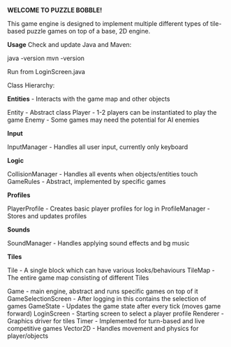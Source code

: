 **WELCOME TO PUZZLE BOBBLE!**

This game engine is designed to implement multiple different types of tile-based puzzle games on top of a base, 2D engine.

**Usage**
Check and update Java and Maven:

java -version
mvn -version

Run from LoginScreen.java

Class Hierarchy:

**Entities** - Interacts with the game map and other objects

Entity - Abstract class
Player - 1-2 players can be instantiated to play the game
Enemy - Some games may need the potential for AI enemies

**Input**

InputManager - Handles all user input, currently only keyboard

**Logic**

CollisionManager - Handles all events when objects/entities touch
GameRules - Abstract, implemented by specific games

**Profiles**

PlayerProfile - Creates basic player profiles for log in
ProfileManager - Stores and updates profiles

**Sounds**

SoundManager - Handles applying sound effects and bg music

**Tiles**

Tile - A single block which can have various looks/behaviours
TileMap - The entire game map consisting of different Tiles

Game - main engine, abstract and runs specific games on top of it
GameSelectionScreen - After logging in this contains the selection of games
GameState - Updates the game state after every tick (moves game forward)
LoginScreen - Starting screen to select a player profile
Renderer - Graphics driver for tiles
Timer - Implemented for turn-based and live competitive games
Vector2D - Handles movement and physics for player/objects
